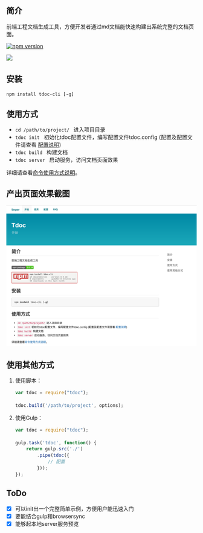 ## 简介

前端工程文档生成工具，方便开发者通过md文档能快速构建出系统完整的文档页面。

[![npm version](https://badge.fury.io/js/tdoc-cli.svg)](http://badge.fury.io/js/tdoc-cli)

![](https://nodei.co/npm/tdoc-cli.png?downloads=true&downloadRank=true&stars=true)

## 安装

```
npm install tdoc-cli [-g]
```

## 使用方式

- ```cd /path/to/project/ ```  进入项目目录
- ```tdoc init ```  初始化tdoc配置文件，编写配置文件tdoc.config (配置及配置文件请查看 [配置说明](./doc/config.md))
- ```tdoc build ```  构建文档
- ```tdoc server ``` 启动服务，访问文档页面效果

详细请查看[命令使用方式说明](./doc/usage.md)。

## 产出页面效果截图
<img src="./tdoc.png" />

## 使用其他方式

1. 使用脚本：

   ```javascript
   var tdoc = require("tdoc");

   tdoc.build('/path/to/project', options);
   ```

2. 使用Gulp：

   ```javascript
   var tdoc = require("tdoc");

   gulp.task('tdoc', function() {
       return gulp.src('./')
           .pipe(tdoc({
               // 配置
           }));
   });
   ```


## ToDo

- [x] 可以init出一个完整简单示例，方便用户能迅速入门
- [x] 要能结合gulp和browsersync
- [x] 能够起本地server服务预览
